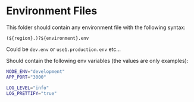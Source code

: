 # Environment Files

This folder should contain any environment file with the following syntax:

```nodejs
(${region}.)?${environment}.env
```

Could be `dev.env` or `use1.production.env` etc...

Should contain the following env variables (the values are only examples):

```bash
NODE_ENV="development"
APP_PORT="3000"

LOG_LEVEL="info"
LOG_PRETTIFY="true"
```
